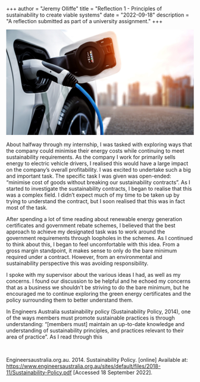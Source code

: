 +++
author = "Jeremy Olliffe"
title = "Reflection 1 - Principles of sustainability to create viable systems"
date = "2022-09-18"
description = "A reflection submitted as part of a university assignment."
+++

![Image](/images/chargingev.jpg)

About halfway through my internship, I was tasked with exploring ways that the company could minimise their energy costs while continuing to meet sustainability requirements. As the company I work for primarily sells energy to electric vehicle drivers, I realised this would have a large impact on the company’s overall profitability. I was excited to undertake such a big and important task. The specific task I was given was open-ended: “minimise cost of goods without breaking our sustainability contracts”. As I started to investigate the sustainability contracts, I began to realise that this was a complex field. I didn’t expect much of my time to be taken up by trying to understand the contract, but I soon realised that this was in fact most of the task.

After spending a lot of time reading about renewable energy generation certificates and government rebate schemes, I believed that the best approach to achieve my designated task was to work around the government requirements through loopholes in the schemes. As I continued to think about this, I began to feel uncomfortable with this idea. From a gross margin standpoint, it makes sense to only do the bare minimum required under a contract. However, from an environmental and sustainability perspective this was avoiding responsibility.

I spoke with my supervisor about the various ideas I had, as well as my concerns. I found our discussion to be helpful and he echoed my concerns that as a business we shouldn’t be striving to do the bare minimum, but he encouraged me to continue exploring the green energy certificates and the policy surrounding them to better understand them.

In Engineers Australia sustainability policy (Sustainability Policy, 2014), one of the ways members must promote sustainable practices is through understanding: “[members must] maintain an up-to-date knowledge and understanding of sustainability principles, and practices relevant to their area of practice”. As I read through this

&nbsp;
&nbsp;

Engineersaustralia.org.au. 2014. Sustainability Policy. [online] Available at: <https://www.engineersaustralia.org.au/sites/default/files/2018-11/Sustainability-Policy.pdf> [Accessed 18 September 2022].
